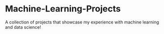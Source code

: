 # Machine-Learning-Projects

A collection of projects that showcase my experience with machine learning and data science!
